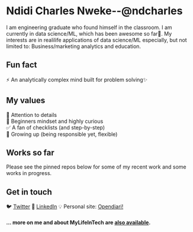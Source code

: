 # Ndidi Charles Nweke--@ndcharles

I am engineering graduate who found himself in the classroom. I am currently in data science/ML, which has been awesome so far🙌. My interests are in realilife applications of data science/ML especially, but not limited to: Business/marketing analytics and education.

## Fun fact
⚡ An analytically complex mind built for problem solving✨<br>

## My values
🔭 Attention to details<br>
🌱 Beginners mindset and highly curious<br>
✅ A fan of checklists (and step-by-step)<br>
🚀 Growing up (being responsible yet, flexible)<br>

<!--
👋 💖 Safety and trust<br>
🌟 Expression as authentic self<br>
🍏 Beginner's mindset and curiosity<br>
 Shared norms<br>
🚀 Elevate the underrepresented
🔪
 💕
- 🔭 I’m currently working on ...
- 🌱 I’m currently learning ...
- 👯 I’m looking to collaborate on ...
- 🤔 I’m looking for help with ...
- 💬 Ask me about ...
- 📫 How to reach me: ...
- 😄 Pronouns: ...
- ⚡ Fun fact: ...
-->

## Works so far
Please see the pinned repos below for some of my recent work and some works in progress.

## Get in touch
:bird: [Twitter](https://twitter.com/nndcharles)
:necktie: [LinkedIn](https://www.linkedin.com/in/nndcharles)
:bulb: Personal site: [Opendiari!](https://www.opendiari.com)

#### ... more on me and about MyLifeInTech are [also available](https://www.opendiari.com/my-life-in-tech).

